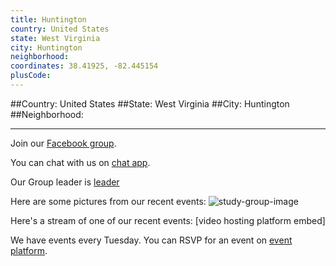 ```yaml
---
title: Huntington
country: United States
state: West Virginia
city: Huntington
neighborhood: 
coordinates: 38.41925, -82.445154
plusCode:
---
```


##Country: United States
##State: West Virginia
##City: Huntington
##Neighborhood: 
*****
Join our [Facebook group](https://www.facebook.com/groups/free.code.camp.huntington.wv).

You can chat with us on [chat app]().

Our Group leader is [leader]()

Here are some pictures from our recent events:
![study-group-image]()

Here's a stream of one of our recent events:
[video hosting platform embed]

We have events every Tuesday. You can RSVP for an event on [event platform]().

